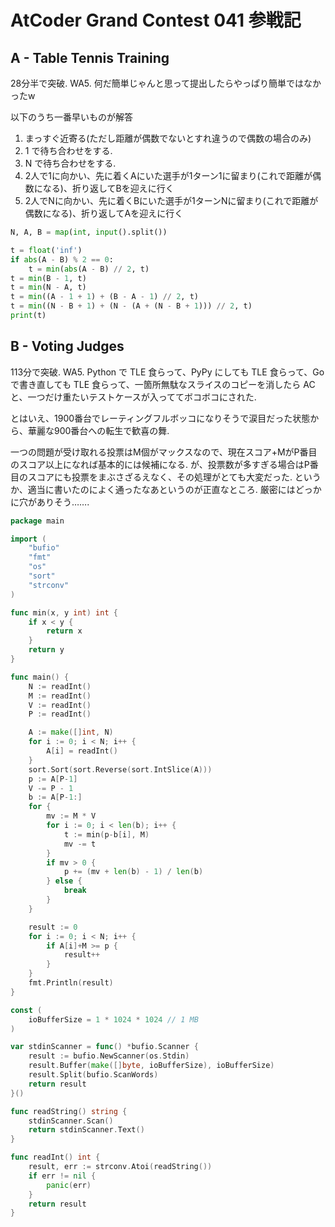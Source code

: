 # AtCoder Grand Contest 041 参戦記

## A - Table Tennis Training

28分半で突破. WA5. 何だ簡単じゃんと思って提出したらやっぱり簡単ではなかったw

以下のうち一番早いものが解答

1. まっすぐ近寄る(ただし距離が偶数でないとすれ違うので偶数の場合のみ)
2. 1 で待ち合わせをする.
3. N で待ち合わせをする.
4. 2人で1に向かい、先に着くAにいた選手が1ターン1に留まり(これで距離が偶数になる)、折り返してBを迎えに行く
5. 2人でNに向かい、先に着くBにいた選手が1ターンNに留まり(これで距離が偶数になる)、折り返してAを迎えに行く

```python
N, A, B = map(int, input().split())

t = float('inf')
if abs(A - B) % 2 == 0:
    t = min(abs(A - B) // 2, t)
t = min(B - 1, t)
t = min(N - A, t)
t = min((A - 1 + 1) + (B - A - 1) // 2, t)
t = min((N - B + 1) + (N - (A + (N - B + 1))) // 2, t)
print(t)
```

## B - Voting Judges

113分で突破. WA5. Python で TLE 食らって、PyPy にしても TLE 食らって、Go で書き直しても TLE 食らって、一箇所無駄なスライスのコピーを消したら AC と、一つだけ重たいテストケースが入っててボコボコにされた.

とはいえ、1900番台でレーティングフルボッコになりそうで涙目だった状態から、華麗な900番台への転生で歓喜の舞.

一つの問題が受け取れる投票はM個がマックスなので、現在スコア+MがP番目のスコア以上になれば基本的には候補になる.
が、投票数が多すぎる場合はP番目のスコアにも投票をまぶさざるえなく、その処理がとても大変だった.
というか、適当に書いたのによく通ったなあというのが正直なところ.
厳密にはどっかに穴がありそう…….

```Go
package main

import (
	"bufio"
	"fmt"
	"os"
	"sort"
	"strconv"
)

func min(x, y int) int {
	if x < y {
		return x
	}
	return y
}

func main() {
	N := readInt()
	M := readInt()
	V := readInt()
	P := readInt()

	A := make([]int, N)
	for i := 0; i < N; i++ {
		A[i] = readInt()
	}
	sort.Sort(sort.Reverse(sort.IntSlice(A)))
	p := A[P-1]
	V -= P - 1
	b := A[P-1:]
	for {
		mv := M * V
		for i := 0; i < len(b); i++ {
			t := min(p-b[i], M)
			mv -= t
		}
		if mv > 0 {
			p += (mv + len(b) - 1) / len(b)
		} else {
			break
		}
	}

	result := 0
	for i := 0; i < N; i++ {
		if A[i]+M >= p {
			result++
		}
	}
	fmt.Println(result)
}

const (
	ioBufferSize = 1 * 1024 * 1024 // 1 MB
)

var stdinScanner = func() *bufio.Scanner {
	result := bufio.NewScanner(os.Stdin)
	result.Buffer(make([]byte, ioBufferSize), ioBufferSize)
	result.Split(bufio.ScanWords)
	return result
}()

func readString() string {
	stdinScanner.Scan()
	return stdinScanner.Text()
}

func readInt() int {
	result, err := strconv.Atoi(readString())
	if err != nil {
		panic(err)
	}
	return result
}
```
